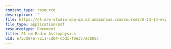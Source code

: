 ```yaml
---
content_type: resource
description: ''
file: https://ol-ocw-studio-app-qa.s3.amazonaws.com/courses/8-13-14-experimental-physics-i-ii-junior-lab-fall-2016-spring-2017/e753d84a72115db4cbd1f0e3c7acb89c_MIT8_13-14F16-S17exp46.pdf
file_type: application/pdf
resourcetype: Document
title: 21 cm Radio Astrophysics
uid: e753d84a-7211-5db4-cbd1-f0e3c7acb89c
---
```

